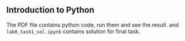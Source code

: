 ## Introduction to Python


The PDF file contains python code, run them and see the result.
and `lab0_task1_sol.ipynb` contains solution for final task.
